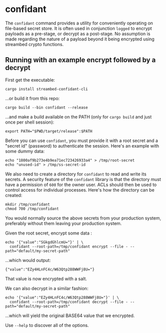 confidant
===

The `confidant` command provides a utility for conveniently operating on file-based secret store. It is
often used in conjunction `logged` to encrypt payloads as a pre-stage, or decrypt as a post-stage. No
assumption is made regarding the nature of a payload beyond it being encrypted using streambed crypto
functions.

Running with an example encrypt followed by a decrypt
---

First get the executable:

```
cargo install streambed-confidant-cli
```

...or build it from this repo:

```
cargo build --bin confidant --release
```

...and make a build available on the PATH (only for `cargo build` and just once per shell session):

```
export PATH="$PWD/target/release":$PATH
```

Before you can use `confidant`, you must provide it with a root secret and a "secret id" (password)
to authenticate the session. Here's an example with some dummy data:

```
echo "1800af9b273e4b9ea71ec723426933a4" > /tmp/root-secret
echo "unused-id" > /tmp/ss-secret-id
```

We also need to create a directory for `confidant` to read and write its secrets. A security feature
of the `confidant` library is that the directory must have a permission of `600` for the owner user.
ACLs should then be used to control access for individual processes. Here's how the directory can be
created:

```
mkdir /tmp/confidant
chmod 700 /tmp/confidant
```

You would normally source the above secrets from your production system, preferably without
them leaving your production system.

Given the root secret, encrypt some data :

```
echo '{"value":"SGkgdGhlcmU="}' | \
  confidant --root-path=/tmp/confidant encrypt --file - --path="default/my-secret-path"
```

...which would output:

```
{"value":"EZy4HLnFC4c/W63Qtp288WWFj8U="}
```

That value is now encrypted with a salt.

We can also decrypt in a similar fashion:

```
echo '{"value":"EZy4HLnFC4c/W63Qtp288WWFj8U="}' | \
  confidant --root-path=/tmp/confidant decrypt --file - --path="default/my-secret-path"
```

...which will yield the original BASE64 value that we encrypted.

Use `--help` to discover all of the options.
